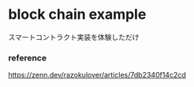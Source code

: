 # block chain example

スマートコントラクト実装を体験しただけ

### reference

https://zenn.dev/razokulover/articles/7db2340f14c2cd
